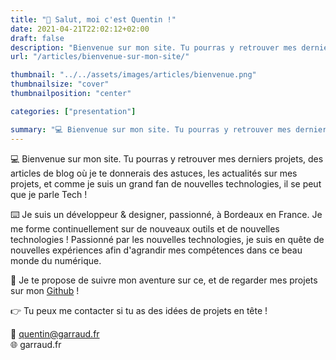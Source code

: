 ```yaml
---
title: "👋 Salut, moi c'est Quentin !"
date: 2021-04-21T22:02:12+02:00
draft: false
description: "Bienvenue sur mon site. Tu pourras y retrouver mes derniers projets, des articles de blog où je te donnerais des astuces, les actualités sur mes projets."
url: "/articles/bienvenue-sur-mon-site/"

thumbnail: "../../assets/images/articles/bienvenue.png"
thumbnailsize: "cover"
thumbnailposition: "center"

categories: ["presentation"]

summary: "💻 Bienvenue sur mon site. Tu pourras y retrouver mes derniers projets, des articles de blog où je te donnerais des astuces, les actualités sur mes projets, et comme je suis un grand fan de nouvelles technologies, il se peut que je parle Tech !"
---
```


💻 Bienvenue sur mon site. Tu pourras y retrouver mes derniers projets, des articles de blog où je te donnerais des astuces, les actualités sur mes projets, et comme je suis un grand fan de nouvelles technologies, il se peut que je parle Tech !

⌨️ Je suis un développeur & designer, passionné, à Bordeaux en France. Je me forme continuellement sur de nouveaux outils et de nouvelles technologies ! Passionné par les nouvelles technologies, je suis en quête de nouvelles expériences afin d'agrandir mes compétences dans ce beau monde du numérique.

👀 Je te propose de suivre mon aventure sur ce, et de regarder mes projets sur mon [Github](https://github.com/quentin-garraud) !

👉 Tu peux me contacter si tu as des idées de projets en tête !

💌 quentin@garraud.fr  
🌐 garraud.fr
